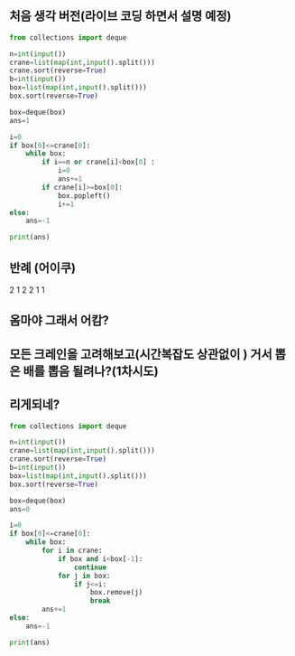## 처음 생각 버전(라이브 코딩 하면서 설명 예정)

```python
from collections import deque

n=int(input())
crane=list(map(int,input().split()))
crane.sort(reverse=True)
b=int(input())
box=list(map(int,input().split()))
box.sort(reverse=True)

box=deque(box)
ans=1

i=0
if box[0]<=crane[0]:
    while box:
        if i==n or crane[i]<box[0] :
            i=0
            ans+=1
        if crane[i]>=box[0]:
            box.popleft()
            i+=1
else:
    ans=-1

print(ans)
```

## 반례 (어이쿠)

2 1
2 2 1 1

## 옴마야 그래서 어캄?
## 모든 크레인을 고려해보고(시간복잡도 상관없이 ) 거서 뽑은 배를 뽑음 될려나?(1차시도)


## 리게되네?

```python
from collections import deque

n=int(input())
crane=list(map(int,input().split()))
crane.sort(reverse=True)
b=int(input())
box=list(map(int,input().split()))
box.sort(reverse=True)

box=deque(box)
ans=0

i=0
if box[0]<=crane[0]:
    while box:
        for i in crane:
            if box and i<box[-1]:
                continue
            for j in box:
                if j<=i:
                    box.remove(j)
                    break
        ans+=1
else:
    ans=-1

print(ans)
```